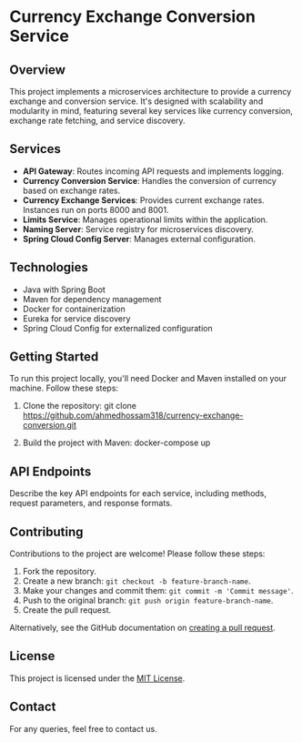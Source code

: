 # Currency Exchange Conversion Service

## Overview
This project implements a microservices architecture to provide a currency exchange and conversion service. It's designed with scalability and modularity in mind, featuring several key services like currency conversion, exchange rate fetching, and service discovery.

## Services
- **API Gateway**: Routes incoming API requests and implements logging.
- **Currency Conversion Service**: Handles the conversion of currency based on exchange rates.
- **Currency Exchange Services**: Provides current exchange rates. Instances run on ports 8000 and 8001.
- **Limits Service**: Manages operational limits within the application.
- **Naming Server**: Service registry for microservices discovery.
- **Spring Cloud Config Server**: Manages external configuration.

## Technologies
- Java with Spring Boot
- Maven for dependency management
- Docker for containerization
- Eureka for service discovery
- Spring Cloud Config for externalized configuration

## Getting Started
To run this project locally, you'll need Docker and Maven installed on your machine. Follow these steps:

1. Clone the repository: 
 git clone https://github.com/ahmedhossam318/currency-exchange-conversion.git

2. Build the project with Maven:
 docker-compose up


## API Endpoints
Describe the key API endpoints for each service, including methods, request parameters, and response formats.

## Contributing
Contributions to the project are welcome! Please follow these steps:

1. Fork the repository.
2. Create a new branch: `git checkout -b feature-branch-name`.
3. Make your changes and commit them: `git commit -m 'Commit message'`.
4. Push to the original branch: `git push origin feature-branch-name`.
5. Create the pull request.

Alternatively, see the GitHub documentation on [creating a pull request](https://docs.github.com/en/github/collaborating-with-issues-and-pull-requests/creating-a-pull-request).

## License
This project is licensed under the [MIT License](LICENSE).

## Contact
For any queries, feel free to contact us.



